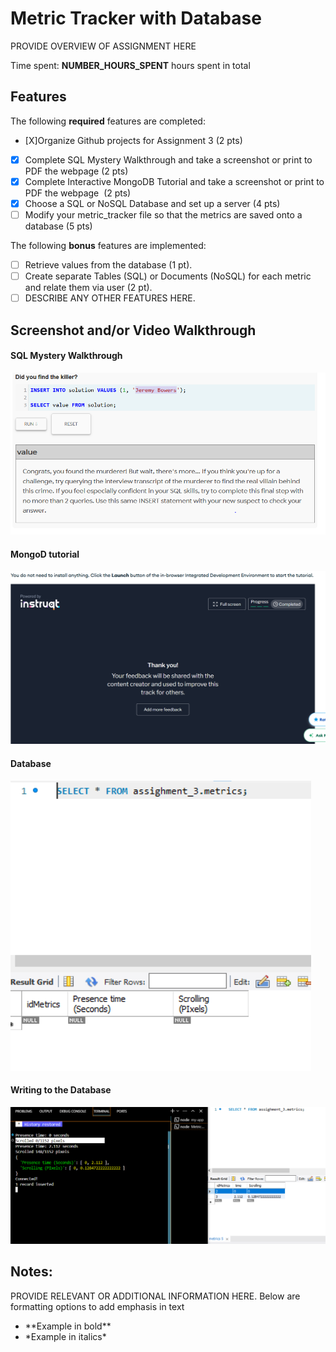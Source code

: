 # Metric Tracker with Database

PROVIDE OVERVIEW OF ASSIGNMENT HERE

Time spent: **NUMBER_HOURS_SPENT** hours spent in total

## Features

The following **required** features are completed:

- [X]Organize Github projects for Assignment 3 (2 pts)
- [X] Complete SQL Mystery Walkthrough and take a screenshot or print to PDF the webpage (2 pts)
- [X] Complete Interactive MongoDB Tutorial and take a screenshot or print to PDF the webpage  (2 pts)
- [X] Choose a SQL or NoSQL Database and set up a server (4 pts)
- [ ] Modify your metric_tracker file so that the metrics are saved onto a database (5 pts)

The following **bonus** features are implemented:

- [ ] Retrieve values from the database (1 pt).
- [ ] Create separate Tables (SQL) or Documents (NoSQL) for each metric and relate them via user (2 pt).
- [ ] DESCRIBE ANY OTHER FEATURES HERE.

## Screenshot and/or Video Walkthrough

#### SQL Mystery Walkthrough
<img src="Images/sql_tutorial.PNG"  alt='SQL Mystery Walkthrough' title='part 2'/>

#### MongoD tutorial
<img src="Images/no_sql_tutorial.PNG"  alt='MongoD tutorial' title='part 3'/>

#### Database 
<img src="Images/mysql_database.PNG"  alt='my sql' title='part 3'/>

#### Writing to the Database 
<img src="Images/mysqldatabaseisdone.PNG"  alt='my sql' title='part 5'/>

## Notes:
PROVIDE RELEVANT OR ADDITIONAL INFORMATION HERE. Below are formatting options to add emphasis in text
<ul>
  <li>**Example in bold**</li>
  <li>*Example in italics*</li>
</ul>
